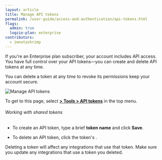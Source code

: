```yaml
---
layout: article
title: Manage API tokens
permalink: /user-guide/access-and-authentication/api-tokens.html
flags:
  admin: true
  logzio-plan: enterprise
contributors:
  - imnotashrimp
---
```


If you're an Enterprise plan subscriber, your account includes API access. You have full control over your API tokens—you can create and delete API tokens at any time.

You can delete a token at any time to revoke its permissions keep your account secure.

![Manage API tokens]({{site.baseurl}}/images/access-and-authentication/access-and-authentication--api-tokens.png)

To get to this page, select [**<i class="li li-gear"></i> > Tools > API tokens**](https://app.logz.io/#/dashboard/settings/api-tokens) in the top menu.

###### Working with shared tokens

* To create an API token, type a brief **token name** and click **Save**.

* To delete an API token, click the token's <i class="li li-x"></i>.

<div class="info-box gotcha">
  Deleting a token will affect any integrations that use that token. Make sure you update any integrations that use a token you deleted.
</div>
